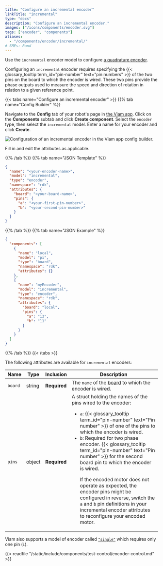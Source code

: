 ```yaml
---
title: "Configure an incremental encoder"
linkTitle: "incremental"
type: "docs"
description: "Configure an incremental encoder."
images: ["/icons/components/encoder.svg"]
tags: ["encoder", "components"]
aliases:
  - "/components/encoder/incremental/"
# SMEs: Rand
---
```


Use the `incremental` encoder model to configure [a quadrature encoder](https://en.wikipedia.org/wiki/Incremental_encoder).

Configuring an `incremental` encoder requires specifying the {{< glossary_tooltip term_id="pin-number" text="pin numbers" >}} of the two pins on the board to which the encoder is wired.
These two pins provide the phase outputs used to measure the speed and direction of rotation in relation to a given reference point.

{{< tabs name="Configure an incremental encoder" >}}
{{% tab name="Config Builder" %}}

Navigate to the **Config** tab of your robot's page in [the Viam app](https://app.viam.com).
Click on the **Components** subtab and click **Create component**.
Select the `encoder` type, then select the `incremental` model.
Enter a name for your encoder and click **Create**.

![Configuration of an incremental encoder in the Viam app config builder.](/platform/build/configure/components/encoder/configure-incremental.png)

Fill in and edit the attributes as applicable.

{{% /tab %}}
{{% tab name="JSON Template" %}}

```json {class="line-numbers linkable-line-numbers"}
{
  "name": "<your-encoder-name>",
  "model": "incremental",
  "type": "encoder",
  "namespace": "rdk",
  "attributes": {
    "board": "<your-board-name>",
    "pins": {
      "a": "<your-first-pin-number>",
      "b": "<your-second-pin-number>"
    }
  }
}
```

{{% /tab %}}
{{% tab name="JSON Example" %}}

```json {class="line-numbers linkable-line-numbers"}
{
  "components": [
    {
      "name": "local",
      "model": "pi",
      "type": "board",
      "namespace": "rdk",
      "attributes": {}
    },
    {
      "name": "myEncoder",
      "model": "incremental",
      "type": "encoder",
      "namespace": "rdk",
      "attributes": {
        "board": "local",
        "pins": {
          "a": "13",
          "b": "11"
        }
      }
    }
  ]
}
```

{{% /tab %}}
{{< /tabs >}}

The following attributes are available for `incremental` encoders:

<!-- prettier-ignore -->
| Name | Type | Inclusion | Description |
| ---- | ---- | --------- | ----------- |
| `board` | string | **Required** | The `name` of the [board](/platform/build/configure/components/board/) to which the encoder is wired. |
| `pins` | object | **Required** | A struct holding the names of the pins wired to the encoder: <ul> <li> <code>a</code>: {{< glossary_tooltip term_id="pin-number" text="Pin number" >}} of one of the pins to which the encoder is wired. </li> <li> <code>b</code>: Required for two phase encoder. {{< glossary_tooltip term_id="pin-number" text="Pin number" >}} for the second board pin to which the encoder is wired. </li><p>If the encoded motor does not operate as expected, the encoder pins might be configured in reverse, switch the <code>a</code> and <code>b</code> pin definitions in your incremental encoder attributes to reconfigure your encoded motor.</p> </ul> |

Viam also supports a model of encoder called [`"single"`](../single/) which requires only one pin (`i`).

{{< readfile "/static/include/components/test-control/encoder-control.md" >}}

